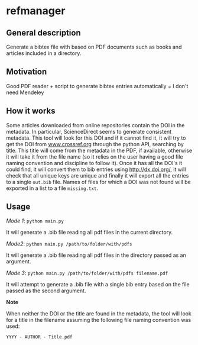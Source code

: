# refmanager

## General description

Generate a bibtex file with based on PDF documents such as books and articles included in a directory.


## Motivation
Good PDF reader + script to generate bibtex entries automatically = I don't need Mendeley

## How it works

Some articles downloaded from online repositories contain the DOI in the metadata. In particular, ScienceDirect seems to generate consistent metadata. This tool will look for this DOI and if it cannot find it, it will try to get the DOI from www.crossref.org through the python API, searching by title. This title will come from the metadata in the PDF, if available, otherwise it will take it from the file name (so it relies on the user having a good file naming convention and discipline to follow it). Once it has all the DOI's it could find, it will convert them to bib entries using http://dx.doi.org/<doi>, it will check that all unique keys are unique and finally it will export all the entries to a single `out.bib` file. Names of files for which a DOI was not found will be exported in a list to a file `missing.txt`.

## Usage

*Mode 1*: `python main.py`

It will generate a .bib file reading all pdf files in the current directory.

*Mode2*: `python main.py /path/to/folder/with/pdfs`

It will generate a .bib file reading all pdf files in the directory passed as an argument.

*Mode 3*: `python main.py /path/to/folder/with/pdfs filename.pdf`

It will attempt to generate a .bib file with a single bib entry based on the file passed as the second argument.

**Note**

When neither the DOI or the title are found in the metadata, the tool will look for a title in the filename assuming the following file naming convention was used:

```YYYY - AUTHOR - Title.pdf```



